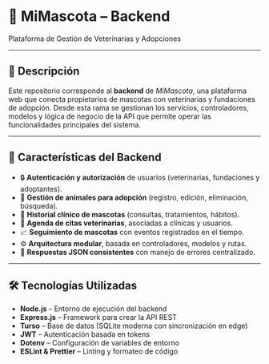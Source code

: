 
# 🐾 MiMascota – Backend  
Plataforma de Gestión de Veterinarias y Adopciones

---

## 📌 Descripción  
Este repositorio corresponde al **backend** de *MiMascota*, una plataforma web que conecta propietarios de mascotas con veterinarias y fundaciones de adopción. Desde esta rama se gestionan los servicios, controladores, modelos y lógica de negocio de la API que permite operar las funcionalidades principales del sistema.

---

## 🚀 Características del Backend  

- 🔒 **Autenticación y autorización** de usuarios (veterinarias, fundaciones y adoptantes).  
- 🐶 **Gestión de animales para adopción** (registro, edición, eliminación, búsqueda).  
- 🏥 **Historial clínico de mascotas** (consultas, tratamientos, hábitos).  
- 📅 **Agenda de citas veterinarias**, asociadas a clínicas y usuarios.  
- 📈 **Seguimiento de mascotas** con eventos registrados en el tiempo.  
- ⚙️ **Arquitectura modular**, basada en controladores, modelos y rutas.  
- 💬 **Respuestas JSON consistentes** con manejo de errores centralizado.

---

## 🛠️ Tecnologías Utilizadas  

- **Node.js** – Entorno de ejecución del backend  
- **Express.js** – Framework para crear la API REST  
- **Turso** – Base de datos (SQLite moderna con sincronización en edge)  
- **JWT** – Autenticación basada en tokens  
- **Dotenv** – Configuración de variables de entorno  
- **ESLint & Prettier** – Linting y formateo de código  